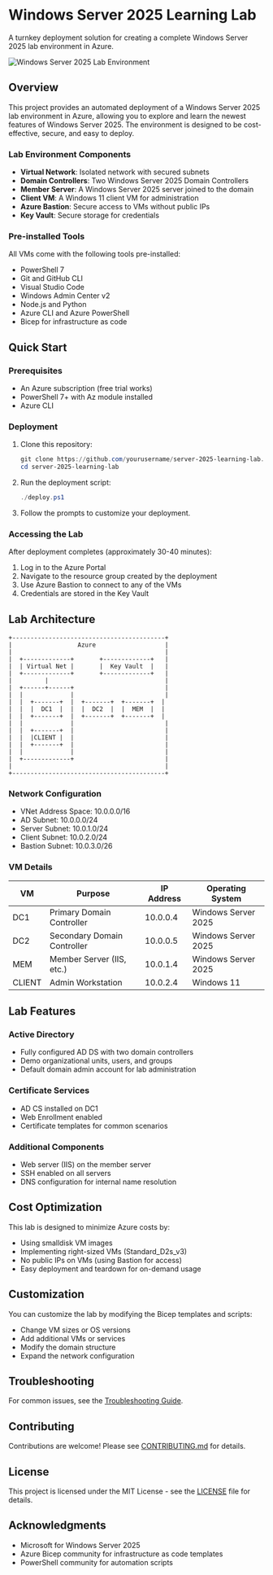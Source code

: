 # Windows Server 2025 Learning Lab

A turnkey deployment solution for creating a complete Windows Server 2025 lab environment in Azure.

![Windows Server 2025 Lab Environment](https://raw.githubusercontent.com/microsoft/Windows-Server-2025-product-repository/main/WindowsServer2025.jpg)

## Overview

This project provides an automated deployment of a Windows Server 2025 lab environment in Azure, allowing you to explore and learn the newest features of Windows Server 2025. The environment is designed to be cost-effective, secure, and easy to deploy.

### Lab Environment Components

- **Virtual Network**: Isolated network with secured subnets
- **Domain Controllers**: Two Windows Server 2025 Domain Controllers
- **Member Server**: A Windows Server 2025 server joined to the domain
- **Client VM**: A Windows 11 client VM for administration
- **Azure Bastion**: Secure access to VMs without public IPs
- **Key Vault**: Secure storage for credentials

### Pre-installed Tools

All VMs come with the following tools pre-installed:
- PowerShell 7
- Git and GitHub CLI
- Visual Studio Code
- Windows Admin Center v2
- Node.js and Python
- Azure CLI and Azure PowerShell
- Bicep for infrastructure as code

## Quick Start

### Prerequisites

- An Azure subscription (free trial works)
- PowerShell 7+ with Az module installed
- Azure CLI

### Deployment

1. Clone this repository:
   ```powershell
   git clone https://github.com/yourusername/server-2025-learning-lab.git
   cd server-2025-learning-lab
   ```

2. Run the deployment script:
   ```powershell
   ./deploy.ps1
   ```

3. Follow the prompts to customize your deployment.

### Accessing the Lab

After deployment completes (approximately 30-40 minutes):

1. Log in to the Azure Portal
2. Navigate to the resource group created by the deployment
3. Use Azure Bastion to connect to any of the VMs
4. Credentials are stored in the Key Vault

## Lab Architecture

```
+------------------------------------------+
|                  Azure                   |
|                                          |
|  +-------------+       +-------------+   |
|  | Virtual Net |       |  Key Vault  |   |
|  +-------------+       +-------------+   |
|         |                                |
|  +------+------+                         |
|  |             |                         |
|  |  +-------+  |  +-------+  +-------+  |
|  |  |  DC1  |  |  |  DC2  |  |  MEM  |  |
|  |  +-------+  |  +-------+  +-------+  |
|  |             |                         |
|  |  +-------+  |                         |
|  |  |CLIENT |  |                         |
|  |  +-------+  |                         |
|  |             |                         |
|  +-------------+                         |
|                                          |
+------------------------------------------+
```

### Network Configuration

- VNet Address Space: 10.0.0.0/16
- AD Subnet: 10.0.0.0/24
- Server Subnet: 10.0.1.0/24
- Client Subnet: 10.0.2.0/24
- Bastion Subnet: 10.0.3.0/26

### VM Details

| VM | Purpose | IP Address | Operating System |
|----|---------|------------|------------------|
| DC1 | Primary Domain Controller | 10.0.0.4 | Windows Server 2025 |
| DC2 | Secondary Domain Controller | 10.0.0.5 | Windows Server 2025 |
| MEM | Member Server (IIS, etc.) | 10.0.1.4 | Windows Server 2025 |
| CLIENT | Admin Workstation | 10.0.2.4 | Windows 11 |

## Lab Features

### Active Directory

- Fully configured AD DS with two domain controllers
- Demo organizational units, users, and groups
- Default domain admin account for lab administration

### Certificate Services

- AD CS installed on DC1
- Web Enrollment enabled
- Certificate templates for common scenarios

### Additional Components

- Web server (IIS) on the member server
- SSH enabled on all servers
- DNS configuration for internal name resolution

## Cost Optimization

This lab is designed to minimize Azure costs by:

- Using smalldisk VM images
- Implementing right-sized VMs (Standard_D2s_v3)
- No public IPs on VMs (using Bastion for access)
- Easy deployment and teardown for on-demand usage

## Customization

You can customize the lab by modifying the Bicep templates and scripts:

- Change VM sizes or OS versions
- Add additional VMs or services
- Modify the domain structure
- Expand the network configuration

## Troubleshooting

For common issues, see the [Troubleshooting Guide](docs/troubleshooting.md).

## Contributing

Contributions are welcome! Please see [CONTRIBUTING.md](CONTRIBUTING.md) for details.

## License

This project is licensed under the MIT License - see the [LICENSE](LICENSE) file for details.

## Acknowledgments

- Microsoft for Windows Server 2025
- Azure Bicep community for infrastructure as code templates
- PowerShell community for automation scripts

